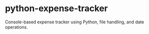 # python-expense-tracker
Console-based expense tracker using Python, file handling, and date operations.
